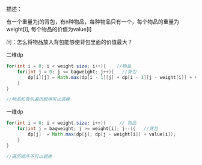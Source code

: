 描述：

有一个重量为j的背包，有n种物品，每种物品只有一个，每个物品的重量为weight[i], 每个物品的价值为value[i]

问：怎么将物品放入背包能够使背包里面的价值最大？



二维dp

```java
for(int i = 0; i < weight.size; i++){    //物品
    for(int j = 0; j <= bagweight; j++){   //背包
        dp[i][j] = Math.max(dp[i - 1][j] + dp[i - 1][j - weight[i]] + value[i]);
    }
}

//物品和背包遍历顺序可以调换
```



一维dp

```java
for(int i = 0; i < weight.size; i++){     // 物品
    for(int j = bagweight; j >= weight[i]; j--){   //背包
        dp[j]  = Math.max(dp[j], dp[j - weight[i]] + value[i]);
    }
}

//遍历顺序不可以调换
```



